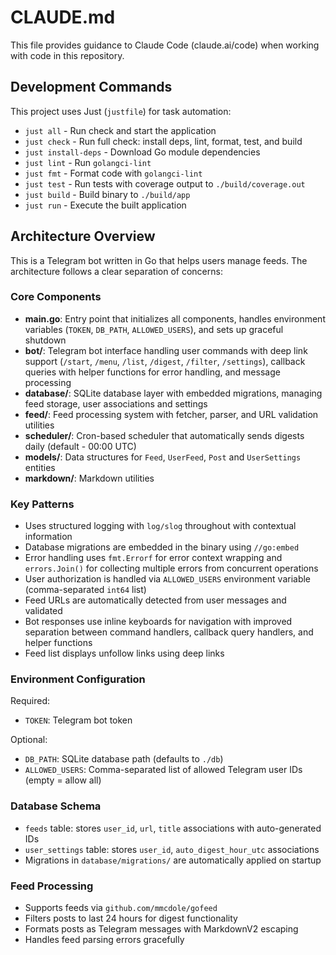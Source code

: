 # CLAUDE.md

This file provides guidance to Claude Code (claude.ai/code)
when working with code in this repository.

## Development Commands

This project uses Just (`justfile`) for task automation:

- `just all` - Run check and start the application
- `just check` - Run full check: install deps, lint, format, test, and build
- `just install-deps` - Download Go module dependencies
- `just lint` - Run `golangci-lint`
- `just fmt` - Format code with `golangci-lint`
- `just test` - Run tests with coverage output to `./build/coverage.out`
- `just build` - Build binary to `./build/app`
- `just run` - Execute the built application

## Architecture Overview

This is a Telegram bot written in Go that helps users manage feeds.
The architecture follows a clear separation of concerns:

### Core Components

- **main.go**: Entry point that initializes all components,
  handles environment variables (`TOKEN`, `DB_PATH`, `ALLOWED_USERS`),
  and sets up graceful shutdown
- **bot/**: Telegram bot interface handling user commands with deep link support
  (`/start`, `/menu`, `/list`, `/digest`, `/filter`, `/settings`),
  callback queries with helper functions for error handling, and message processing
- **database/**: SQLite database layer with embedded migrations,
  managing feed storage, user associations and settings
- **feed/**: Feed processing system with fetcher, parser, and URL validation utilities
- **scheduler/**: Cron-based scheduler that automatically sends digests daily
  (default - 00:00 UTC)
- **models/**: Data structures for `Feed`, `UserFeed`, `Post` and `UserSettings` entities
- **markdown/**: Markdown utilities

### Key Patterns

- Uses structured logging with `log/slog` throughout with contextual information
- Database migrations are embedded in the binary using `//go:embed`
- Error handling uses `fmt.Errorf` for error context wrapping
  and `errors.Join()` for collecting multiple errors from concurrent operations
- User authorization is handled via `ALLOWED_USERS` environment variable
  (comma-separated `int64` list)
- Feed URLs are automatically detected from user messages and validated
- Bot responses use inline keyboards for navigation with improved separation
  between command handlers, callback query handlers, and helper functions
- Feed list displays unfollow links using deep links

### Environment Configuration

Required:

- `TOKEN`: Telegram bot token

Optional:

- `DB_PATH`: SQLite database path (defaults to `./db`)
- `ALLOWED_USERS`: Comma-separated list of allowed Telegram user IDs (empty = allow all)

### Database Schema

- `feeds` table: stores `user_id`, `url`, `title` associations with auto-generated IDs
- `user_settings` table: stores `user_id`, `auto_digest_hour_utc` associations
- Migrations in `database/migrations/` are automatically applied on startup

### Feed Processing

- Supports feeds via `github.com/mmcdole/gofeed`
- Filters posts to last 24 hours for digest functionality
- Formats posts as Telegram messages with MarkdownV2 escaping
- Handles feed parsing errors gracefully
